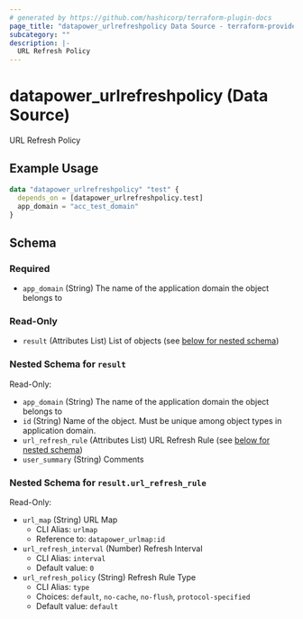 ```yaml
---
# generated by https://github.com/hashicorp/terraform-plugin-docs
page_title: "datapower_urlrefreshpolicy Data Source - terraform-provider-datapower"
subcategory: ""
description: |-
  URL Refresh Policy
---
```


# datapower_urlrefreshpolicy (Data Source)

URL Refresh Policy

## Example Usage

```terraform
data "datapower_urlrefreshpolicy" "test" {
  depends_on = [datapower_urlrefreshpolicy.test]
  app_domain = "acc_test_domain"
}
```

<!-- schema generated by tfplugindocs -->
## Schema

### Required

- `app_domain` (String) The name of the application domain the object belongs to

### Read-Only

- `result` (Attributes List) List of objects (see [below for nested schema](#nestedatt--result))

<a id="nestedatt--result"></a>
### Nested Schema for `result`

Read-Only:

- `app_domain` (String) The name of the application domain the object belongs to
- `id` (String) Name of the object. Must be unique among object types in application domain.
- `url_refresh_rule` (Attributes List) URL Refresh Rule (see [below for nested schema](#nestedatt--result--url_refresh_rule))
- `user_summary` (String) Comments

<a id="nestedatt--result--url_refresh_rule"></a>
### Nested Schema for `result.url_refresh_rule`

Read-Only:

- `url_map` (String) URL Map
  - CLI Alias: `urlmap`
  - Reference to: `datapower_urlmap:id`
- `url_refresh_interval` (Number) Refresh Interval
  - CLI Alias: `interval`
  - Default value: `0`
- `url_refresh_policy` (String) Refresh Rule Type
  - CLI Alias: `type`
  - Choices: `default`, `no-cache`, `no-flush`, `protocol-specified`
  - Default value: `default`
